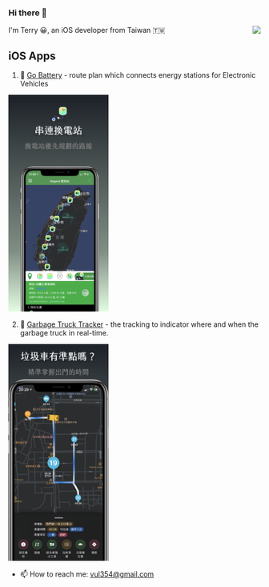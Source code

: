 ### Hi there 👋

<img align="right" src="https://github-readme-stats.vercel.app/api/top-langs/?username=terryck&hide=javascript,html&layout=compact" />

<!--<img align="right" src="https://github-readme-stats.vercel.app/api?username=terryck&show_icons=true&hide_title=true&count_private=true" />
-->

I'm Terry 😀, an iOS developer from Taiwan 🇹🇼

## iOS Apps


1. 🛵 [Go Battery](https://apple.co/2kb6u3a) - route plan which connects energy stations for Electronic Vehicles
<!--![](screenshots/gogoro.png)-->
<img src="screenshots/gogoro.png" width="200" />

2. 🚚 [Garbage Truck Tracker](https://apple.co/2FLyTXX) - the tracking to indicator where and when the garbage truck in real-time.
<img src="screenshots/garbageTruck.png" width="200" />

- 📫 How to reach me: [vul354@gmail.com]()

<!--
**TerryCK/TerryCK** is a ✨ _special_ ✨ repository because its `README.md` (this file) appears on your GitHub profile.

Here are some ideas to get you started:

- 🔭 I’m currently working on ...
- 🌱 I’m currently learning ...
- 👯 I’m looking to collaborate on ...
- 🤔 I’m looking for help with ...
- 💬 Ask me about ...
- 📫 How to reach me: ...
- 😄 Pronouns: ...
- ⚡ Fun fact: ...
-->

